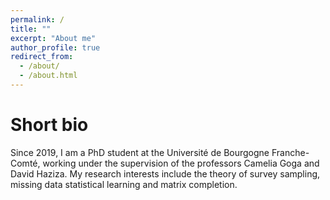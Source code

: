 ```yaml
---
permalink: /
title: ""
excerpt: "About me"
author_profile: true
redirect_from: 
  - /about/
  - /about.html
---
```


Short bio
======

Since 2019, I am a PhD student at the Université de Bourgogne Franche-Comté, working under the supervision of the professors Camelia Goga and David Haziza. My research interests include the theory of survey sampling, missing data statistical learning and matrix completion. 

